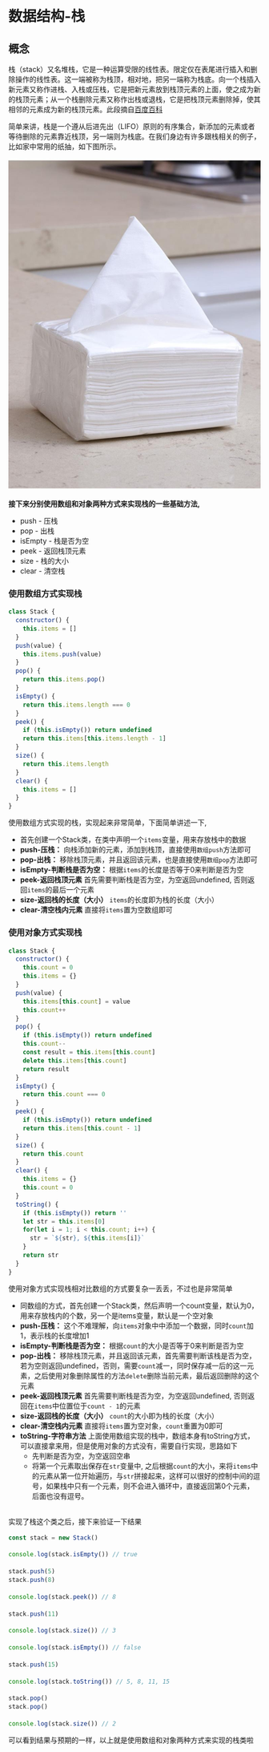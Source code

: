 # 数据结构-栈

## 概念
栈（stack）又名堆栈，它是一种运算受限的线性表。限定仅在表尾进行插入和删除操作的线性表。这一端被称为栈顶，相对地，把另一端称为栈底。向一个栈插入新元素又称作进栈、入栈或压栈，它是把新元素放到栈顶元素的上面，使之成为新的栈顶元素；从一个栈删除元素又称作出栈或退栈，它是把栈顶元素删除掉，使其相邻的元素成为新的栈顶元素。此段摘自[百度百科](https://baike.baidu.com/item/%E6%A0%88/12808149?fr=aladdin)

简单来讲，栈是一个遵从后进先出（LIFO）原则的有序集合，新添加的元素或者等待删除的元素靠近栈顶，另一端则为栈底。在我们身边有许多跟栈相关的例子，比如家中常用的纸抽，如下图所示。
<br>

![paper](https://github.com/bwxbghunter/Algorithms/blob/main/%E6%95%B0%E6%8D%AE%E7%BB%93%E6%9E%84/%E6%A0%88/images/paper.jfif)

**接下来分别使用数组和对象两种方式来实现栈的一些基础方法,**
+ push - 压栈
+ pop - 出栈
+ isEmpty - 栈是否为空
+ peek - 返回栈顶元素
+ size - 栈的大小
+ clear - 清空栈

### 使用数组方式实现栈
``` javascript
class Stack {
  constructor() {
    this.items = []
  }
  push(value) {
    this.items.push(value)
  }
  pop() {
    return this.items.pop()
  }
  isEmpty() {
    return this.items.length === 0
  }
  peek() {
    if (this.isEmpty()) return undefined
    return this.items[this.items.length - 1]
  }
  size() {
    return this.items.length
  }
  clear() {
    this.items = []
  }
}
```
使用数组方式实现的栈，实现起来非常简单，下面简单讲述一下,
- 首先创建一个Stack类，在类中声明一个`items`变量，用来存放栈中的数据
- **push-压栈：** 向栈添加新的元素，添加到栈顶，直接使用`数组push`方法即可
- **pop-出栈：** 移除栈顶元素，并且返回该元素，也是直接使用`数组pop`方法即可
- **isEmpty-判断栈是否为空：** 根据`items`的长度是否等于0来判断是否为空
- **peek-返回栈顶元素** 首先需要判断栈是否为空，为空返回undefined, 否则返回`items`的最后一个元素
- **size-返回栈的长度（大小）** `items`的长度即为栈的长度（大小）
- **clear-清空栈内元素** 直接将`items`置为空数组即可
### 使用对象方式实现栈
```javascript
class Stack {
  constructor() {
    this.count = 0
    this.items = {}
  }
  push(value) {
    this.items[this.count] = value
    this.count++
  }
  pop() {
    if (this.isEmpty()) return undefined
    this.count--
    const result = this.items[this.count]
    delete this.items[this.count]
    return result
  }
  isEmpty() {
    return this.count === 0
  }
  peek() {
    if (this.isEmpty()) return undefined
    return this.items[this.count - 1]
  }
  size() {
    return this.count
  }
  clear() {
    this.items = {}
    this.count = 0
  }
  toString() {
    if (this.isEmpty()) return ''
    let str = this.items[0]
    for(let i = 1; i < this.count; i++) {
      str = `${str}, ${this.items[i]}`
    }
    return str
  }
}
```
使用对象方式实现栈相对比数组的方式要复杂一丢丢，不过也是非常简单
- 同数组的方式，首先创建一个Stack类，然后声明一个count变量，默认为0，用来存放栈内的个数，另一个是items变量，默认是一个空对象
- **push-压栈：** 这个不难理解，向`items`对象中中添加一个数据，同时`count`加1，表示栈的长度增加1
- **isEmpty-判断栈是否为空：** 根据`count`的大小是否等于0来判断是否为空
- **pop-出栈：** 移除栈顶元素，并且返回该元素，首先需要判断该栈是否为空，若为空则返回undefined，否则，需要`count`减一，同时保存减一后的这一元素，之后使用对象删除属性的方法`delete`删除当前元素，最后返回删除的这个元素
- **peek-返回栈顶元素** 首先需要判断栈是否为空，为空返回undefined, 否则返回在`items`中位置位于`count - 1`的元素
- **size-返回栈的长度（大小）** `count`的大小即为栈的长度（大小）
- **clear-清空栈内元素** 直接将`items`置为空对象，`count`重置为0即可
- **toString-字符串方法** 上面使用数组实现的栈中，数组本身有toString方式，可以直接拿来用，但是使用对象的方式没有，需要自行实现，思路如下
    + 先判断是否为空，为空返回空串
    + 将第一个元素取出保存在`str`变量中, 之后根据`count`的大小，来将`items`中的元素从第一位开始遍历，与`str`拼接起来，这样可以很好的控制中间的逗号，如果栈中只有一个元素，则不会进入循环中，直接返回第0个元素，后面也没有逗号。
<br>
实现了栈这个类之后，接下来验证一下结果<br>

```javascript
const stack = new Stack()

console.log(stack.isEmpty()) // true

stack.push(5)
stack.push(8)

console.log(stack.peek()) // 8

stack.push(11)

console.log(stack.size()) // 3

console.log(stack.isEmpty()) // false

stack.push(15)

console.log(stack.toString()) // 5, 8, 11, 15

stack.pop()
stack.pop()

console.log(stack.size()) // 2

```
可以看到结果与预期的一样，以上就是使用数组和对象两种方式来实现的栈类啦

